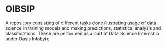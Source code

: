 # OIBSIP

A repository consisting of different tasks done illustrating usage of data science in training models and making predictions, statistical analysis and classifications. These are performed as a part of Data Science Internship under Oasis Infobyte
